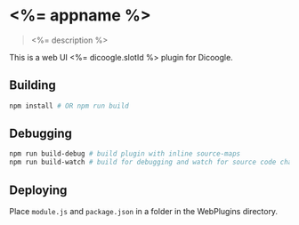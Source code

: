 # <%= appname %>
> <%= description %>

This is a web UI <%= dicoogle.slotId %> plugin for Dicoogle.

## Building

```bash
npm install # OR npm run build
```

## Debugging

```bash
npm run build-debug # build plugin with inline source-maps
npm run build-watch # build for debugging and watch for source code changes
```

## Deploying

Place `module.js` and `package.json` in a folder in the WebPlugins directory.
